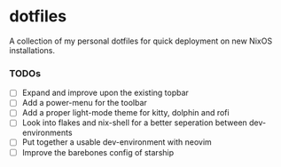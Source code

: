 # dotfiles
A collection of my personal dotfiles for quick deployment on new NixOS installations.

### TODOs
- [ ] Expand and improve upon the existing topbar
- [ ] Add a power-menu for the toolbar
- [ ] Add a proper light-mode theme for kitty, dolphin and rofi
- [ ] Look into flakes and nix-shell for a better seperation between dev-environments
- [ ] Put together a usable dev-environment with neovim
- [ ] Improve the barebones config of starship
